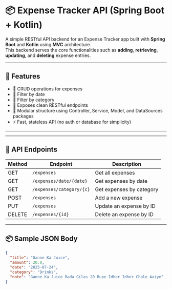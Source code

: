 # 📦 Expense Tracker API (Spring Boot + Kotlin)

A simple RESTful API backend for an Expense Tracker app built with **Spring Boot** and **Kotlin** using **MVC** architecture.  
This backend serves the core functionalities such as **adding**, **retrieving**, **updating**, and **deleting** expense entries.

---

## 🚀 Features

- 🔁 CRUD operations for expenses
- 📅 Filter by date
- 🧾 Filter by category
- 📡 Exposes clean RESTful endpoints
- 🧩 Modular structure using Controller, Service, Model, and DataSources packages
- ⚡️ Fast, stateless API (no auth or database for simplicity)

---

---

## 🔗 API Endpoints

| Method | Endpoint                  | Description                  |
|--------|---------------------------|------------------------------|
| GET    | `/expenses`              | Get all expenses              |
| GET    | `/expenses/date/{date}`  | Get expenses by date          |
| GET    | `/expenses/category/{c}` | Get expenses by category      |
| POST   | `/expenses`              | Add a new expense             |
| PUT    | `/expenses`              | Update an expense by ID       |
| DELETE | `/expenses/{id}`         | Delete an expense by ID       |

---

## 📦 Sample JSON Body

```json
{
  "title": "Ganne Ka Juice",
  "amount": 20.0,
  "date": "2025-07-24",
  "category": "Drinks",
  "note": "Ganne Ka Juice Bada Gilas 20 Rupe Idher Idher Chale Aaiye"
}
```
